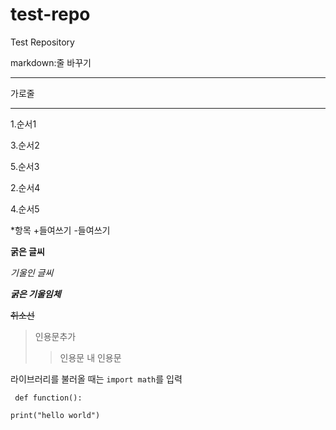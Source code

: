 # test-repo
Test Repository

markdown:줄 바꾸기

___
가로줄
***

1.순서1

3.순서2

5.순서3

2.순서4

4.순서5


*항목
  +들여쓰기
  -들여쓰기

**굵은 글씨**

*기울인 글씨*

***굵은 기울임체***

~~취소선~~

>인용문추가
>>인용문 내 인용문


라이브러리를 불러올 때는 `import math`를 입력

``` def function():```

```print("hello world")```
